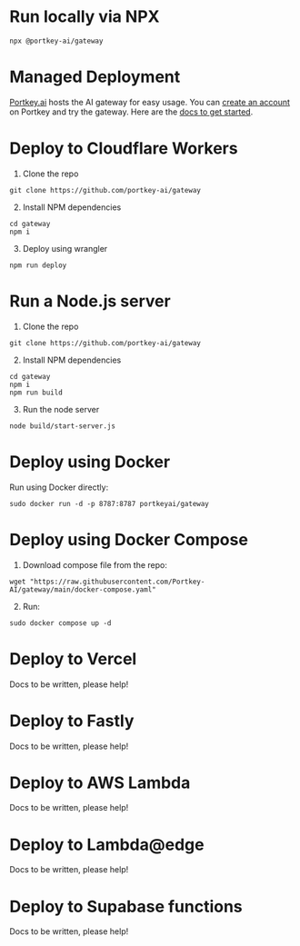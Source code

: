# Run locally via NPX
```
npx @portkey-ai/gateway
```

# Managed Deployment
[Portkey.ai](https://portkey.ai) hosts the AI gateway for easy usage. You can [create an account](https://app.portkey.ai) on Portkey and try the gateway. Here are the [docs to get started](https://portkey.ai/docs/welcome/make-your-first-request).

# Deploy to Cloudflare Workers

1. Clone the repo
```
git clone https://github.com/portkey-ai/gateway
```
2. Install NPM dependencies
```
cd gateway
npm i
```
3. Deploy using wrangler
```
npm run deploy
```

# Run a Node.js server
1. Clone the repo
```
git clone https://github.com/portkey-ai/gateway
```
2. Install NPM dependencies
```
cd gateway
npm i
npm run build
```
3. Run the node server
```
node build/start-server.js
```

# Deploy using Docker
Run using Docker directly:
```
sudo docker run -d -p 8787:8787 portkeyai/gateway
```

# Deploy using Docker Compose
1. Download compose file from the repo:
```
wget "https://raw.githubusercontent.com/Portkey-AI/gateway/main/docker-compose.yaml"
```
2. Run:
```
sudo docker compose up -d
```

# Deploy to Vercel
Docs to be written, please help!

# Deploy to Fastly
Docs to be written, please help!

# Deploy to AWS Lambda
Docs to be written, please help!

# Deploy to Lambda@edge
Docs to be written, please help!

# Deploy to Supabase functions
Docs to be written, please help!
